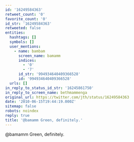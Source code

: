```yaml
---
id: '16249584363'
retweet_count: '0'
favorite_count: '0'
id_str: '16249584363'
retweeted: false
entities:
  hashtags: []
  symbols: []
  user_mentions:
    - name: bambam
      screen_name: bamamm
      indices:
        - '0'
        - '7'
      id_str: '994934640409366528'
      id: '994934640409366528'
  urls: []
in_reply_to_status_id_str: '16245861750'
in_reply_to_screen_name: bethmammenga
original_url: https://twitter.com/jth/status/16249584363
date: '2010-06-15T19:44:19.000Z'
sitemap: false
robots: noindex
reply: true
title: '@bamamm Green, definitely.'
---
```


@bamamm Green, definitely.